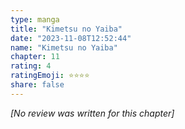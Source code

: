```yaml
---
type: manga
title: "Kimetsu no Yaiba"
date: "2023-11-08T12:52:44"
name: "Kimetsu no Yaiba"
chapter: 11
rating: 4
ratingEmoji: ⭐️⭐️⭐️⭐️
share: false
---
```


*[No review was written for this chapter]*
